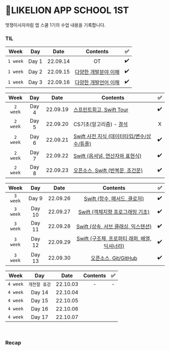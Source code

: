 # 🦁LIKELION APP SCHOOL 1ST
멋쟁이사자차럼 앱 스쿨 1기의 수업 내용을 기록합니다.

<!--
| Week | Day | Date | Contents | ✅ |
|:----:|:---:|:----:|:----:|:--:|
|` week`| Day  | 22. |  |  |
|` week`| Day  | 22. |  |  |
|` week`| Day  | 22. |  |  |
|` week`| Day  | 22. |  |  |
|` week`| Day  | 22. |  |  |
-->

### TIL
| Week | Day | Date | Contents | ✅ |
|:----:|:---:|:----:|:----:|:--:|
|`1 week`| Day 1 | 22.09.14 | OT | ✔️ |
|`1 week`| Day 2 | 22.09.15 | [다양한 개발분야 이해](https://dadahae0320.tistory.com/8) | ✔️ |
|`1 week`| Day 3 | 22.09.16 | [다양한 개발언어 이해](https://dadahae0320.tistory.com/9) | ✔️ |

| Week | Day | Date | Contents | ✅ |
|:----:|:---:|:----:|----|:--:|
|`2 week`| Day 4 | 22.09.19 | [스프린트회고, Swift Tour](https://dadahae0320.tistory.com/10)  | ✔️ |
|`2 week`| Day 5 | 22.09.20 | CS기초(알고리즘) - [결석](https://dadahae0320.tistory.com/11?category=968118) | X |
|`2 week`| Day 6 | 22.09.21 | [Swift 사전 지식 (데이터타입/변수/상수/튜플)](https://dadahae0320.tistory.com/12) | ✔️ |
|`2 week`| Day 7 | 22.09.22 | [Swift (옵셔널, 연산자와 표현식)](https://dadahae0320.tistory.com/13) | ✔️ |
|`2 week`| Day 8 | 22.09.23 | [오픈소스, Swift (반복문, 조건문)](https://dadahae0320.tistory.com/14) | ✔️ |

| Week | Day | Date | Contents | ✅ |
|:----:|:---:|:----:|:----:|:--:|
|`3 week`| Day 9 | 22.09.26 | [Swift (함수, 메서드, 클로저)](https://dadahae0320.tistory.com/15) | ✔️ |
|`3 week`| Day 10 | 22.09.27 | [Swift (객체지향 프로그래밍 기초)](https://dadahae0320.tistory.com/16) | ✔️ |
|`3 week`| Day 11 | 22.09.28 | [Swift (상속, 서브 클래싱, 익스텐션)](https://dadahae0320.tistory.com/17) | ✔️ |
|`3 week`| Day 12 | 22.09.29 | [Swift (구조체, 프로퍼티 래퍼, 배열, 딕셔너리)](https://dadahae0320.tistory.com/18) | ✔️ |
|`3 week`| Day 13 | 22.09.30 | [오픈소스, Git/GitHub](https://dadahae0320.tistory.com/19) | ✔️ |

| Week | Day | Date | Contents | ✅ |
|:----:|:---:|:----:|:----:|:--:|
|`4 week`| `개천절 휴강` | 22.10.03 | - | - |
|`4 week`| Day 14 | 22.10.04 |  |  |
|`4 week`| Day 15 | 22.10.05 |  |  |
|`4 week`| Day 16 | 22.10.06 |  |  |
|`4 week`| Day 17 | 22.10.07 |  |  |


<br>

### Recap
